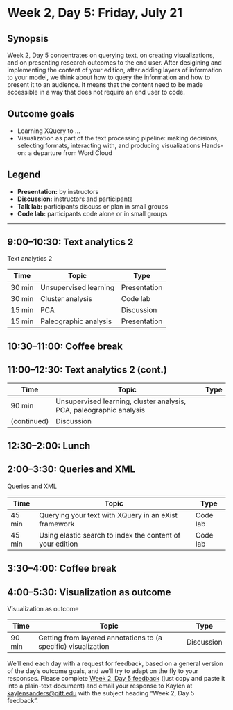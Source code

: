 # Week 2, Day 5: Friday, July 21
## Synopsis

Week 2, Day 5 concentrates on querying text, on creating visualizations, and on
                presenting research outcomes to the end user. After desigining and implementing the
                content of your edition, after adding layers of information to your model, we think
                about how to query the information and how to present it to an audience. It means
                that the content need to be made accessible in a way that does not require an end
                user to code.

## Outcome goals
* Learning XQuery to ...
* Visualization as part of the text processing pipeline: making decisions, selecting formats, interacting with, and producing visualizations Hands-on: a departure from Word Cloud
## Legend

* **Presentation:** by instructors
* **Discussion:** instructors and participants
* **Talk lab:** participants discuss or plan in small groups
* **Code lab:** participants code alone or in small groups

* * *
## 9:00–10:30: Text analytics 2

Text analytics 2

Time | Topic | Type
---- | ---- | ---- 
30 min | Unsupervised learning | Presentation
30 min | Cluster analysis | Code lab
15 min | PCA | Discussion
15 min | Paleographic analysis | Presentation

## 10:30–11:00: Coffee break

## 11:00–12:30: Text analytics 2 (cont.)

Time | Topic | Type
---- | ---- | ---- 
90 min | Unsupervised learning, cluster analysis, PCA, paleographic analysis
                        (continued) | Discussion

## 12:30–2:00: Lunch

## 2:00–3:30: Queries and XML

Queries and XML

Time | Topic | Type
---- | ---- | ---- 
45 min | Querying your text with XQuery in an eXist framework | Code lab
45 min | Using elastic search to index the content of your edition | Code lab

## 3:30–4:00: Coffee break

## 4:00–5:30: Visualization as outcome

Visualization as outcome

Time | Topic | Type
---- | ---- | ---- 
90 min | Getting from layered annotations to (a specific) visualization | Discussion

We’ll end each day with a request for feedback, based on a general version of the day’s outcome goals, and we’ll try to adapt on the fly to your responses. Please complete [Week 2, Day 5 feedback](week_2_day_5_feedback.md) (just copy and paste it into a plain-text document) and email your response to Kaylen at [kaylensanders@pitt.edu](mailto:kaylensanders@pitt.edu) with the subject heading “Week 2, Day 5 feedback”.